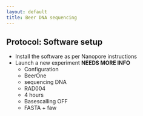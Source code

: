 ```yaml
---
layout: default
title: Beer DNA sequencing
---
```


## Protocol: Software setup

- Install the software as per Nanopore instructions
- Launch a new experiment **NEEDS MORE INFO**
  - Configuration
  - BeerOne
  - sequencing DNA
  - RAD004
  - 4 hours
  - Basescalling OFF
  - FASTA + faw
